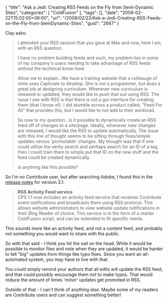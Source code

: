 {
	"title": "Ask a Jedi: Creating RSS Feeds on the Fly from Semi-Dynamic Sites",
	"categories": [
		"ColdFusion"
	],
	"tags": [],
	"date": "2008-02-22T15:02:00+06:00",
	"url": "/2008/02/22/Ask-a-Jedi-Creating-RSS-Feeds-on-the-Fly-from-SemiDynamic-Sites",
	"guid": "2667"
}

Clay asks:

<blockquote>
<p>
I attended your RSS session that you gave at Max and now, here I am, with an RSS question.

I have no problem building feeds and such, my problem lies in some of my company's users needing to take advantage of RSS feeds without the technical know-how.

Allow me to explain...We have a training website that a colleauge of mine uses Captivate to develop. She is not
a programmer, but does a great job at designing curriculum. Whenever new curriculum is released or updated, they would like to push that out using RSS. The issue I see with RSS is that there is not a gui interface for creating them
(that I know of). I did stumble across a product called, "Feed For All" that provides this, but I would like to not add to their workload.

So now to my question...is it possible to dynamically create an RSS feed off of changes to a site/page. Ideally, whenever new changes are released, I would like the RSS to
update automatically. The issue with this line of thought seems to be sifting
through fixes/simple updates versus 'promotable' changes. My thought was that if
one could utilize the verity search and perhaps search for an ID of a tag, then
I could train them to simply put that ID on the new stuff and the feed could be
created dynamically.

Is anything like this possible?
</p>
</blockquote>

So I'm no Contribute user, but after searching Adobe, I found this in the <a href="http://kb.adobe.com/selfservice/viewContent.do?externalId=ad0ab8f&sliceId=1">release notes</a> for version 3.1:

<blockquote>
<p>
<b>RSS Activity Feed service</b><br>
CPS 1.1 now includes an activity feed service that receives Contribute event notifications and broadcasts them using RSS protocol. This allows website administrators to view website update notifications in their Blog Reader of choice. This service is in the form of a starter ColdFusion script, and can be extended to fit specific needs.
</p>
</blockquote>

This sounds more like an activity feed, and not a content feed, and probably not something you would want to share with the public. 

So with that said - I think you hit the nail on the head. While it would be possible to monitor files and note when they are updated, it would be harder to tell "big" updates from things like typo fixes. Since you want an all-automated system, you may have to live with that.

You <i>could</i> simply remind your authors that all edits will update the RSS feed, and that could possibly encourage them <i>not</i> to make typos. That would reduce the amount of times 'minor' updates get promoted in RSS. 

Outside of that - I can't think of anything else. Maybe some of my readers are Contribute users and can suggest something better!